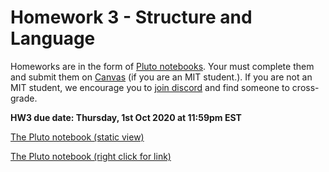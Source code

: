 # Homework 3 - Structure and Language

Homeworks are in the form of [Pluto notebooks](https://github.com/fonsp/Pluto.jl). Your must complete them and submit them on [Canvas](https://canvas.mit.edu/courses/5637) (if you are an MIT student.). If you are not an MIT student, we encourage you to [join discord](https://discord.gg/Z5qnVf8) and find someone to cross-grade.

**HW3 due date: Thursday, 1st Oct 2020 at 11:59pm EST**

[The Pluto notebook (static view)](https://htmlpreview.github.io/?https://github.com/mitmath/18S191/blob/Fall20/homework/homework3/hw3.html)

[The Pluto notebook (right click for link)](https://raw.githubusercontent.com/mitmath/18S191/Fall20/homework/homework3/hw3.jl)

